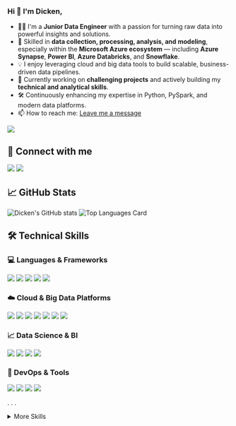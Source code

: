 ### Hi  👋 I'm Dicken,
<!--
**D-kn/D-kn** is a ✨ _special_ ✨ repository because its `README.md` (this file) appears on your GitHub profile.

Here are some ideas to get you started: -->
- 👨‍💻 I'm a **Junior Data Engineer** with a passion for turning raw data into powerful insights and solutions.
- 🚀 Skilled in **data collection, processing, analysis, and modeling**, especially within the **Microsoft Azure ecosystem** — including **Azure Synapse**, **Power BI**, **Azure Databricks**, and **Snowflake**.
- 💡 I enjoy leveraging cloud and big data tools to build scalable, business-driven data pipelines.
- 🔧 Currently working on **challenging projects** and actively building my **technical and analytical skills**.
- 🛠️ Continuously enhancing my expertise in Python, PySpark, and modern data platforms.
- 📫 How to reach me: <a href="mailto:dickenngolo@gmail.com">Leave me a message</a>

<!--------------------------- ![visitor badge](https://visitor-badge.glitch.me/badge?page_id=D-kn.visitor-badge) --->
<!---------------------------![Visitor Count](https://profile-counter.glitch.me/{D-kn}/count.svg) --->
![](https://komarev.com/ghpvc/?username=D-kn)


## 🤝 Connect with me <br>

<a href="https://www.linkedin.com/in/d-kn/"><img src="https://img.icons8.com/color/80/000000/linkedin.png"/></a>
<a href="https://www.facebook.com/rolvy.ngolomoungala"><img src="https://img.icons8.com/fluency/80/000000/facebook-new.png"/></a><br>


<!-- [![Top Langs](https://github-readme-stats.vercel.app/api/top-langs/?username=D-kn)](https://github.com/D-kn/github-readme-stats) -->
<!-- [![Top Langs](https://github-readme-stats.vercel.app/api/top-langs/?username=D-kn&show_icons=true&theme=radical) -->

<!-- ------------------- Github stats --------------------------------- -->
## &#x1f4c8; GitHub Stats

<!-- ![Github stats](https://github-readme-stats.vercel.app/api?username=D-kn&theme=highcontrast&show_icons=true&count_private=true) -->
![Dicken's GitHub stats](https://github-readme-stats.vercel.app/api?username=D-kn&theme=white&show_icons=true)
![Top Languages Card](https://github-readme-stats.vercel.app/api/top-langs/?username=D-kn)
<!-- [![Top Langs](https://github-readme-stats.vercel.app/api/top-langs/?username=D-kn&layout=compact)](https://github.com/D-kn/github-readme-stats) -->




<!-- -------------------- Skills --------------------------------------- -->
## 🛠️ Technical Skills

### 💻 Languages & Frameworks
![](https://img.shields.io/badge/Code-Python-informational?style=flat&logo=Python&logoColor=white&color=blue)
![](https://img.shields.io/badge/Code-Scala-informational?style=flat&logo=Scala&logoColor=white&color=red)
![](https://img.shields.io/badge/Code-SQL-informational?style=flat&logo=postgresql&logoColor=white&color=blue)
![](https://img.shields.io/badge/Code-NoSQL-informational?style=flat&logo=MongoDB&logoColor=white&color=green)
![](https://img.shields.io/badge/Code-PySpark-informational?style=flat&logo=Apache-Spark&logoColor=white&color=orange)


### ☁️ Cloud & Big Data Platforms
![](https://img.shields.io/badge/Cloud-Azure-informational?style=flat&logo=Microsoft-Azure&logoColor=white&color=blue)
![](https://img.shields.io/badge/Tool-Azure%20Data%20Factory-informational?style=flat&logo=Microsoft-Azure&logoColor=white&color=blue)
![](https://img.shields.io/badge/Tool-Azure%20Synapse-informational?style=flat&logo=Microsoft-Azure&logoColor=white&color=blue)
![](https://img.shields.io/badge/Tool-Microsoft%20Fabric-informational?style=flat&logo=Microsoft&logoColor=white&color=blue)
![](https://img.shields.io/badge/Tool-Databricks-informational?style=flat&logo=databricks&logoColor=white&color=orange)
![](https://img.shields.io/badge/Tool-Snowflake-informational?style=flat&logo=snowflake&logoColor=white&color=blue)
![](https://img.shields.io/badge/Tool-Hadoop-informational?style=flat&logo=Apache-Hadoop&logoColor=white&color=yellow)

### 📈 Data Science & BI
![](https://img.shields.io/badge/Tool-Power%20BI-informational?style=flat&logo=Power%20BI&logoColor=white&color=yellow)
![](https://img.shields.io/badge/Lib-Pandas-informational?style=flat&logo=Pandas&logoColor=white&color=orange)
![](https://img.shields.io/badge/Lib-Numpy-informational?style=flat&logo=Numpy&logoColor=white&color=orange)
![](https://img.shields.io/badge/Lib-Seaborn-informational?style=flat&logo=Seaborn&logoColor=white&color=orange)

### 🔧 DevOps & Tools
![](https://img.shields.io/badge/Tool-Git-informational?style=flat&logo=Git&logoColor=white&color=orange)
![](https://img.shields.io/badge/Tool-GitHub-informational?style=flat&logo=GitHub&logoColor=white&color=black)
![](https://img.shields.io/badge/Tool-Airflow-informational?style=flat&logo=Apache-Airflow&logoColor=white&color=green)
![](https://img.shields.io/badge/Tool-ElasticSearch-informational?style=flat&logo=ElasticSearch&logoColor=white&color=blue)

. . .

<details>
<summary>More Skills</summary>

![](https://img.shields.io/badge/Code-Django-informational?style=flat&logo=Django&logoColor=white&color=green)
![](https://img.shields.io/badge/Code-Flask-informational?style=flat&logo=Flask&logoColor=white&color=gray)
![](https://img.shields.io/badge/Code-Matplotlib-informational?style=flat&logo=Matplotlib&logoColor=white&color=orange)
![](https://img.shields.io/badge/Code-Plotly-informational?style=flat&logo=Plotly&logoColor=white&color=orange)
![](https://img.shields.io/badge/Code-Streamlit-informational?style=flat&logo=Streamlit&logoColor=white&color=orange)
![](https://img.shields.io/badge/Code-ElasticSearch-informational?style=flat&logo=ElasticSearch&logoColor=white&color=blue)
![](https://img.shields.io/badge/Code-Github-informational?style=flat&logo=Github&logoColor=white&color=yellow)


</details>

